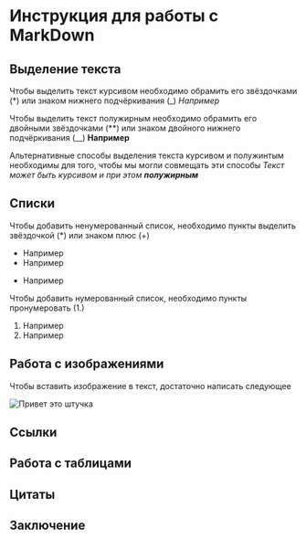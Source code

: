# Инструкция для работы с MarkDown

## Выделение текста

Чтобы выделить текст курсивом необходимо обрамить его звёздочками (*) или знаком нижнего подчёркивания (_)
 *Например*

Чтобы выделить текст полужирным необходимо обрамить его двойными звёздочками (**) или знаком  двойного нижнего подчёркивания (__) **Например**

Альтернативные способы выделения текста курсивом и полужинтым необходимы для того, чтобы мы могли совмещать эти способы _Текст может быть курсивом и при этом **полужирным**_

## Списки

Чтобы добавить ненумерованный список, необходимо пункты выделить звёздочкой (*) или знаком плюс (+)

* Например
* Например
+ Например

Чтобы добавить нумерованный список, необходимо пункты пронумеровать (1.)

1. Например 
2. Например

## Работа с изображениями

Чтобы вставить изображение в текст, достаточно написать следующее 

![Привет это штучка](test.jpg)

## Ссылки

## Работа с таблицами

## Цитаты

## Заключение
